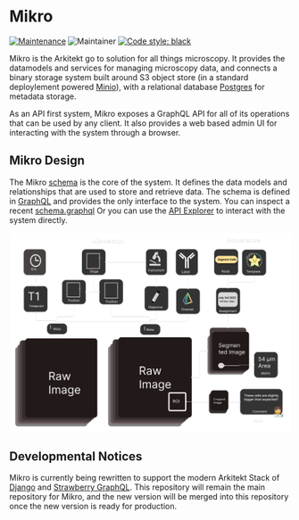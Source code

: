 # Mikro

[![Maintenance](https://img.shields.io/badge/Maintained%3F-yes-green.svg)](https://github.com/arkitektio/mikro-server/)
![Maintainer](https://img.shields.io/badge/maintainer-jhnnsrs-blue)
[![Code style: black](https://img.shields.io/badge/code%20style-black-000000.svg)](https://github.com/psf/black)


Mikro is the Arkitekt go to solution for all things microscopy. It provides
the datamodels and services for managing microscopy data, and connects a binary
storage system built around S3 object store (in a standard deploylement powered [Minio](https://min.io/)), with a relational
database [Postgres](https://postgressql.org) for metadata storage.

As an API first system, Mikro exposes a GraphQL API for all of its operations that
can be used by any client. It also provides a web based admin UI for interacting with
the system through a browser.

## Mikro Design

The Mikro [schema](https://arkitekt.live/docs/design/graphql#schema) is the core of the system. It defines the data models and relationships
that are used to store and retrieve data. The schema is defined in [GraphQL](https://graphql.org)
and provides the only interface to the system. You can inspect a recent [schema.graphql](/schema.graphql)
Or you can use the [API Explorer](https://arkitekt.live/explorer) to interact with the system directly.

![Mikro Design](./docs/schema.png)

## Developmental Notices

Mikro is currently being rewritten to support the modern Arkitekt Stack of [Django](https://djangoproject.com)  and [Strawberry GraphQL](https://strawberry.rocks/).
This repository will remain the main repository for Mikro, and the new version will be merged into this repository once the new version is ready for production.


